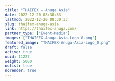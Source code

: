```yaml
---
title: "THAIFEX – Anuga Asia"
date: 2022-12-20 08:30:33
lastmod: 2022-12-20 08:30:33
slug: thaifex-anuga-asia
link: https://thaifex-anuga.com/
partner_type: ["Event-Media"]
images: ["THAIFEX-Anuga-Asia-Logo_0.png"]
featured_image: "THAIFEX-Anuga-Asia-Logo_0.png"
draft: false
active: true
uuid: 11227
weight: 5000
nolist: true
norender: true
---
```

